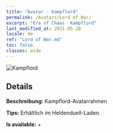 ```yaml
---
title: "Avatar - Kampflord"
permalink: /Avatars/Lord of War/
excerpt: "Era of Chaos  Kampflord"
last_modified_at: 2021-05-28
locale: de
ref: "Lord of War.md"
toc: false
classes: wide
---
```

 ![Kampflord](/images/a/avatarFrame_9.png)

## Details

 **Beschreibung:** Kampflord-Avatarrahmen 

 **Tips:** Erhältlich im Heldenduell-Laden. 

 **Is available:**  + 

